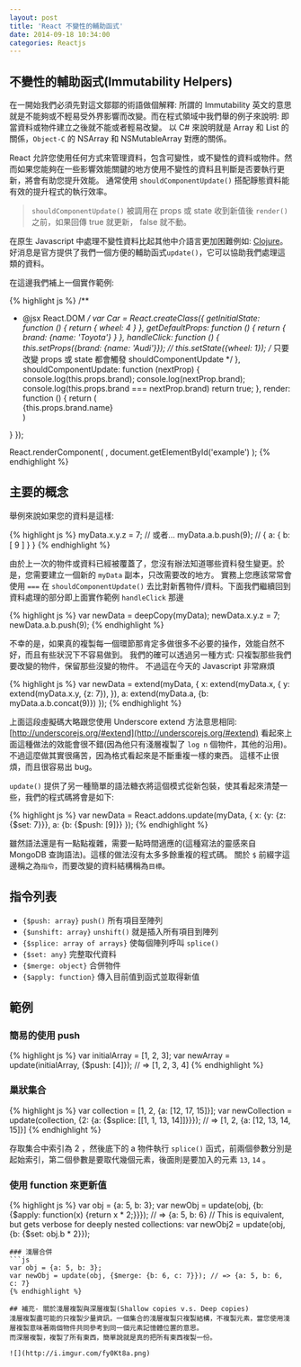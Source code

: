 ```yaml
---
layout: post
title: 'React 不變性的輔助函式'
date: 2014-09-18 10:34:00
categories: Reactjs
---
```

## 不變性的輔助函式(Immutability Helpers)

在一開始我們必須先對這文鄒鄒的術語做個解釋: 所謂的 Immutability 英文的意思就是不能夠或不輕易受外界影響而改變。而在程式領域中我們舉的例子來說明: 即當資料或物件建立之後就不能或者輕易改變。
以 C# 來說明就是 Array 和 List 的關係，`Object-C` 的 NSArray 和 NSMutableArray 對應的關係。

React 允許您使用任何方式來管理資料，包含可變性，或不變性的資料或物件。然而如果您能夠在一些影響效能關鍵的地方使用不變性的資料且判斷是否要執行更新，將會有助您提升效能。
通常使用 `shouldComponentUpdate()` 搭配靜態資料能有效的提升程式的執行效率。

> `shouldComponentUpdate()` 被調用在 props 或 state 收到新值後 `render()` 之前，如果回傳 true 就更新， false 就不動。

在原生 Javascript 中處理不變性資料比起其他中介語言更加困難例如: [Clojure](http://clojure.org/)。
好消息是官方提供了我們一個方便的輔助函式`update()`，它可以協助我們處理這類的資料。

在這邊我們補上一個實作範例:

{% highlight js %}
/**
 * @jsx React.DOM
 */
var Car = React.createClass({
  getInitialState: function () {
    return {
      wheel: 4
    }
  },
  getDefaultProps: function () {
    return {
      brand: {name: 'Toyota'}
    }
  },
  handleClick: function () {
    this.setProps({brand: {name: 'Audi'}});
    // this.setState({wheel: 1}); /* 只要改變 props 或 state 都會觸發 shouldComponentUpdate */
  },
  shouldComponentUpdate: function (nextProp) {
    console.log(this.props.brand);
    console.log(nextProp.brand);
    console.log(this.props.brand === nextProp.brand)
    return true;
  },
  render: function () {
    return (
      <div onClick={this.handleClick}>
        {this.props.brand.name}
      </div>
    )
  }
});

React.renderComponent(
  <Car />,
  document.getElementById('example')
);
{% endhighlight %}

## 主要的概念
舉例來說如果您的資料是這樣:

{% highlight js %}
myData.x.y.z = 7;
// 或者...
myData.a.b.push(9); // { a: { b: [ 9 ] } }
{% endhighlight %}

由於上一次的物件或資料已經被覆蓋了，您沒有辦法知道哪些資料發生變更。於是，您需要建立一個新的 `myData` 副本，只改需要改的地方。
實務上您應該常常會使用  `===` 在 `shouldComponentUpdate()` 去比對新舊物件/資料。下面我們繼續回到資料處理的部分即上面實作範例 `handleClick` 那邊


{% highlight js %}
var newData = deepCopy(myData);
newData.x.y.z = 7;
newData.a.b.push(9);
{% endhighlight %}

不幸的是，如果真的複製每一個環節那肯定多做很多不必要的操作，效能自然不好，而且有些狀況下不容易做到。
我們的確可以透過另一種方式: 只複製那些我們要改變的物件，保留那些沒變的物件。
不過這在今天的 Javascript 非常麻煩

{% highlight js %}
var newData = extend(myData, {
  x: extend(myData.x, {
    y: extend(myData.x.y, {z: 7}),
  }),
  a: extend(myData.a, {b: myData.a.b.concat(9)})
});
{% endhighlight %}

上面這段虛擬碼大略跟您使用 Underscore extend 方法意思相同: [http://underscorejs.org/#extend](http://underscorejs.org/#extend)
看起來上面這種做法的效能會很不錯(因為他只有淺層複製了 `log n` 個物件，其他的沿用)。不過這麼做其實很痛苦，因為格式看起來是不斷重複一樣的東西。
這樣不止很煩，而且很容易出 bug。

`update()` 提供了另一種簡單的語法糖衣將這個模式從新包裝，使其看起來清楚一些，我們的程式碼將會是如下:

{% highlight js %}
var newData = React.addons.update(myData, {
  x: {y: {z: {$set: 7}}},
  a: {b: {$push: [9]}}
});
{% endhighlight %}

雖然語法還是有一點點複雜，需要一點時間適應的(這種寫法的靈感來自 MongoDB 查詢語法)。這樣的做法沒有太多多餘重複的程式碼。
關於 `$` 前綴字這邊稱之為`指令`，而要改變的資料結構稱為`目標`。

## 指令列表

* `{$push: array}` `push()` 所有項目至陣列
* `{$unshift: array}` `unshift()` 就是插入所有項目到陣列
* `{$splice: array of arrays}` 使每個陣列呼叫 `splice()`
* `{$set: any}` 完整取代資料
* `{$merge: object}` 合併物件
* `{$apply: function}` 傳入目前值到函式並取得新值

## 範例

### 簡易的使用 push

{% highlight js %}
var initialArray = [1, 2, 3];
var newArray = update(initialArray, {$push: [4]}); // => [1, 2, 3, 4]
{% endhighlight %}

### 巢狀集合

{% highlight js %}
var collection = [1, 2, {a: [12, 17, 15]}];
var newCollection = update(collection, {2: {a: {$splice: [[1, 1, 13, 14]]}}});
// => [1, 2, {a: [12, 13, 14, 15]}]
{% endhighlight %}

存取集合中索引為 2 ，然後底下的 a 物件執行 `splice()` 函式，前兩個參數分別是起始索引，第二個參數是要取代幾個元素，後面則是要加入的元素 `13`, `14` 。


### 使用 function 來更新值

{% highlight js %}
var obj = {a: 5, b: 3};
var newObj = update(obj, {b: {$apply: function(x) {return x * 2;}}});
// => {a: 5, b: 6}
// This is equivalent, but gets verbose for deeply nested collections:
var newObj2 = update(obj, {b: {$set: obj.b * 2}});
```
### 淺層合併
```js
var obj = {a: 5, b: 3};
var newObj = update(obj, {$merge: {b: 6, c: 7}}); // => {a: 5, b: 6, c: 7}
{% endhighlight %}

## 補充- 關於淺層複製與深層複製(Shallow copies v.s. Deep copies)
淺層複製盡可能的只複製少量資訊，一個集合的淺層複製只複製結構，不複製元素，當您使用淺層複製意味著兩個物件共同參考到同一個元素記憶體位置的意思。
而深層複製，複製了所有東西，簡單說就是真的把所有東西複製一份。

![](http://i.imgur.com/fy0Kt8a.png)
